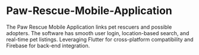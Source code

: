 # Paw-Rescue-Mobile-Application
The Paw Rescue Mobile Application links pet rescuers and possible adopters. The software has smooth user login, location-based search, and real-time pet listings. Leveraging Flutter for cross-platform compatibility and Firebase for back-end integration.
